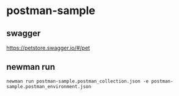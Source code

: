 # postman-sample

## swagger
https://petstore.swagger.io/#/pet

## newman run
```
newman run postman-sample.postman_collection.json -e postman-sample.postman_environment.json
```
